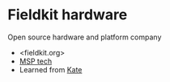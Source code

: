 # Fieldkit hardware

Open source hardware and platform company

- <fieldkit.org>
- [MSP tech](../762)
- Learned from [Kate]()